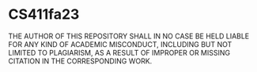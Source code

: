 # CS411fa23
THE AUTHOR OF THIS REPOSITORY SHALL IN NO CASE BE HELD LIABLE FOR ANY KIND OF ACADEMIC MISCONDUCT, INCLUDING BUT NOT LIMITED TO PLAGIARISM, AS A RESULT OF IMPROPER OR MISSING CITATION IN THE CORRESPONDING WORK.
